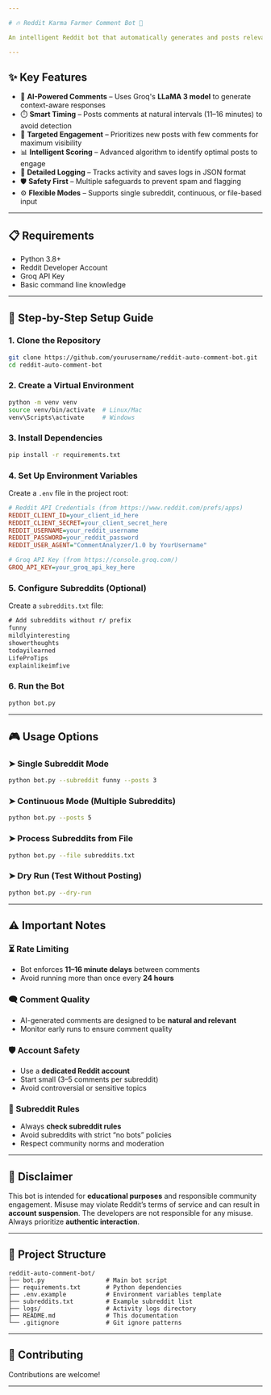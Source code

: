 ```yaml
---

# 🔥 Reddit Karma Farmer Comment Bot 🤖

An intelligent Reddit bot that automatically generates and posts relevant comments using **Groq's lightning-fast AI models**. Perfect for engaging with communities while maintaining natural interaction patterns.

---
```


## ✨ Key Features

* 🤖 **AI-Powered Comments** – Uses Groq's **LLaMA 3 model** to generate context-aware responses
* ⏱️ **Smart Timing** – Posts comments at natural intervals (11–16 minutes) to avoid detection
* 🎯 **Targeted Engagement** – Prioritizes new posts with few comments for maximum visibility
* 📊 **Intelligent Scoring** – Advanced algorithm to identify optimal posts to engage
* 📝 **Detailed Logging** – Tracks activity and saves logs in JSON format
* 🛡️ **Safety First** – Multiple safeguards to prevent spam and flagging
* ⚙️ **Flexible Modes** – Supports single subreddit, continuous, or file-based input

---

## 📋 Requirements

* Python 3.8+
* Reddit Developer Account
* Groq API Key
* Basic command line knowledge

---

## 🚀 Step-by-Step Setup Guide

### 1. Clone the Repository

```bash
git clone https://github.com/yourusername/reddit-auto-comment-bot.git
cd reddit-auto-comment-bot
```

### 2. Create a Virtual Environment

```bash
python -m venv venv
source venv/bin/activate  # Linux/Mac
venv\Scripts\activate     # Windows
```

### 3. Install Dependencies

```bash
pip install -r requirements.txt
```

### 4. Set Up Environment Variables

Create a `.env` file in the project root:

```ini
# Reddit API Credentials (from https://www.reddit.com/prefs/apps)
REDDIT_CLIENT_ID=your_client_id_here
REDDIT_CLIENT_SECRET=your_client_secret_here
REDDIT_USERNAME=your_reddit_username
REDDIT_PASSWORD=your_reddit_password
REDDIT_USER_AGENT="CommentAnalyzer/1.0 by YourUsername"

# Groq API Key (from https://console.groq.com/)
GROQ_API_KEY=your_groq_api_key_here
```

### 5. Configure Subreddits (Optional)

Create a `subreddits.txt` file:

```txt
# Add subreddits without r/ prefix
funny
mildlyinteresting
showerthoughts
todayilearned
LifeProTips
explainlikeimfive
```

### 6. Run the Bot

```bash
python bot.py
```

---

## 🎮 Usage Options

### ➤ Single Subreddit Mode

```bash
python bot.py --subreddit funny --posts 3
```

### ➤ Continuous Mode (Multiple Subreddits)

```bash
python bot.py --posts 5
```

### ➤ Process Subreddits from File

```bash
python bot.py --file subreddits.txt
```

### ➤ Dry Run (Test Without Posting)

```bash
python bot.py --dry-run
```

---

## ⚠️ Important Notes

### ⏳ Rate Limiting

* Bot enforces **11–16 minute delays** between comments
* Avoid running more than once every **24 hours**

### 🗨️ Comment Quality

* AI-generated comments are designed to be **natural and relevant**
* Monitor early runs to ensure comment quality

### 🛡️ Account Safety

* Use a **dedicated Reddit account**
* Start small (3–5 comments per subreddit)
* Avoid controversial or sensitive topics

### 📜 Subreddit Rules

* Always **check subreddit rules**
* Avoid subreddits with strict “no bots” policies
* Respect community norms and moderation

---

## 📜 Disclaimer

This bot is intended for **educational purposes** and responsible community engagement. Misuse may violate Reddit’s terms of service and can result in **account suspension**. The developers are not responsible for any misuse. Always prioritize **authentic interaction**.

---

## 📁 Project Structure

```
reddit-auto-comment-bot/
├── bot.py                 # Main bot script
├── requirements.txt       # Python dependencies
├── .env.example           # Environment variables template
├── subreddits.txt         # Example subreddit list
├── logs/                  # Activity logs directory
├── README.md              # This documentation
└── .gitignore             # Git ignore patterns
```

---

## 🤝 Contributing

Contributions are welcome! 

---

